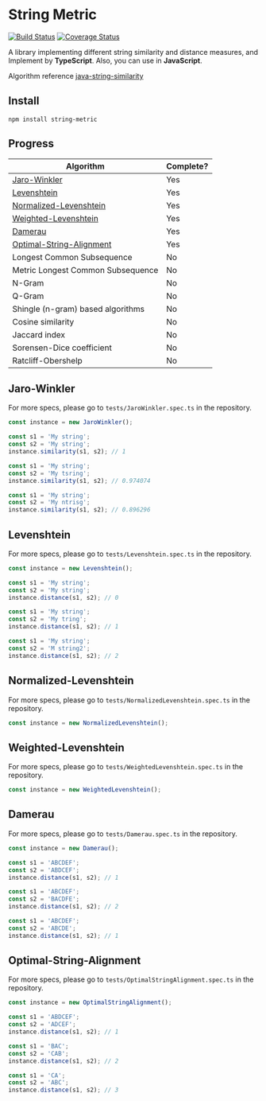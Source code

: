 # String Metric

[![Build Status](https://travis-ci.com/hellojayjay/string-metric.svg?branch=master)](https://travis-ci.com/hellojayjay/string-metric) [![Coverage Status](https://coveralls.io/repos/github/hellojayjay/string-metric/badge.svg?branch=master)](https://coveralls.io/github/hellojayjay/string-metric?branch=master)

A library implementing different string similarity and distance measures, and Implement by **TypeScript**. Also, you can use in **JavaScript**.

Algorithm reference [java-string-similarity](https://github.com/tdebatty/java-string-similarity)

## Install

`npm install string-metric`

## Progress

| Algorithm                                         | Complete? |
| ------------------------------------------------- | --------- |
| [Jaro-Winkler](#Jaro-Winkler)                     | Yes       |
| [Levenshtein](#Levenshtein)                       | Yes       |
| [Normalized-Levenshtein](#Normalized-Levenshtein) | Yes       |
| [Weighted-Levenshtein](#Weighted-Levenshtein)     | Yes       |
| [Damerau](#Damerau)                               | Yes       |
| [Optimal-String-Alignment](#Optimal-String-Alignment)     |Yes|
| Longest Common Subsequence                        | No        |
| Metric Longest Common Subsequence                 | No        |
| N-Gram                                            | No        |
| Q-Gram                                            | No        |
| Shingle (n-gram) based algorithms                 | No        |
| Cosine similarity                                 | No        |
| Jaccard index                                     | No        |
| Sorensen-Dice coefficient                         | No        |
| Ratcliff-Obershelp                                | No        |

## Jaro-Winkler

For more specs, please go to `tests/JaroWinkler.spec.ts` in the repository.

```typescript
const instance = new JaroWinkler();

const s1 = 'My string';
const s2 = 'My string';
instance.similarity(s1, s2); // 1

const s1 = 'My string';
const s2 = 'My tsring';
instance.similarity(s1, s2); // 0.974074

const s1 = 'My string';
const s2 = 'My ntrisg';
instance.similarity(s1, s2); // 0.896296
```

## Levenshtein

For more specs, please go to `tests/Levenshtein.spec.ts` in the repository.

```typescript
const instance = new Levenshtein();

const s1 = 'My string';
const s2 = 'My string';
instance.distance(s1, s2); // 0

const s1 = 'My string';
const s2 = 'My tring';
instance.distance(s1, s2); // 1

const s1 = 'My string';
const s2 = 'M string2';
instance.distance(s1, s2); // 2
```

## Normalized-Levenshtein

For more specs, please go to `tests/NormalizedLevenshtein.spec.ts` in the repository.

```typescript
const instance = new NormalizedLevenshtein();
```

## Weighted-Levenshtein

For more specs, please go to `tests/WeightedLevenshtein.spec.ts` in the repository.

```typescript
const instance = new WeightedLevenshtein();
```

## Damerau

For more specs, please go to `tests/Damerau.spec.ts` in the repository.

```typescript
const instance = new Damerau();

const s1 = 'ABCDEF';
const s2 = 'ABDCEF';
instance.distance(s1, s2); // 1

const s1 = 'ABCDEF';
const s2 = 'BACDFE';
instance.distance(s1, s2); // 2

const s1 = 'ABCDEF';
const s2 = 'ABCDE';
instance.distance(s1, s2); // 1
```

## Optimal-String-Alignment

For more specs, please go to `tests/OptimalStringAlignment.spec.ts` in the repository.

```typescript
const instance = new OptimalStringAlignment();

const s1 = 'ABDCEF';
const s2 = 'ADCEF';
instance.distance(s1, s2); // 1

const s1 = 'BAC';
const s2 = 'CAB';
instance.distance(s1, s2); // 2

const s1 = 'CA';
const s2 = 'ABC';
instance.distance(s1, s2); // 3
```

